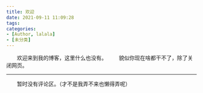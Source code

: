 ```yaml
---
title: 欢迎
date: 2021-09-11 11:09:28
tags:
categories:
- [Author, lalala]
- [未分类]
---
```


&emsp;&emsp;欢迎来到我的博客，这里什么也没有。
&emsp;&emsp;貌似你现在啥都干不了，除了关闭网页。

---

&emsp;&emsp;暂时没有评论区。（才不是我弄不来也懒得弄呢）